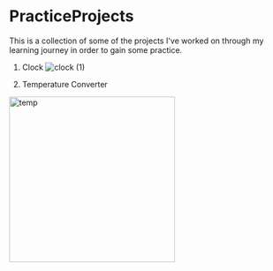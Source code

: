 # PracticeProjects
This is a collection of some of the projects I've worked on through my learning journey in order to gain some practice.

1. Clock
  ![clock (1)](https://user-images.githubusercontent.com/74997368/117402956-3b7c0400-aebc-11eb-95ff-0ffed26434b2.png)

2. Temperature Converter
  <img width="300" alt="temp" src="https://user-images.githubusercontent.com/74997368/117102853-05107e80-ad2e-11eb-81bb-94c0b24f09e3.png">
